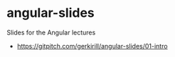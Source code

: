 # angular-slides
Slides for the Angular lectures

- https://gitpitch.com/gerkirill/angular-slides/01-intro
